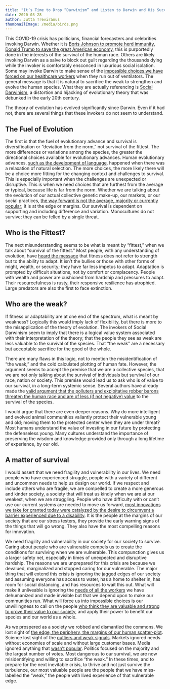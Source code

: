 ```yaml
---
title: "It’s Time to Drop “Darwinism” and Listen to Darwin and His Successors on Human Evolution"
date: 2020-03-28
author: Jutta Treviranus
thumbnailImage: /media/birds.png
---
```

This COVID-19 crisis has politicians, financial forecasters and celebrities invoking Darwin. Whether it is [Boris Johnson to promote herd immunity,](https://www.theguardian.com/world/2020/mar/15/the-governments-herd-immunity-plan-is-callous-and-dangerous) [Donald Trump to save the great American economy,](https://www.theguardian.com/commentisfree/2020/mar/26/coronavirus-us-economy-health-lives-trump) this is purportedly done in the interests of the survival of the human race. Others are likely invoking Darwin as a salve to block out guilt regarding the thousands dying while the invoker is comfortably ensconced in luxurious social isolation. Some may invoke Darwin to make sense of the [impossible choices we have forced on our healthcare workers](https://www.nytimes.com/2020/03/18/opinion/coronavirus-italy.html) when they run out of ventilators. The general message is that it is natural to sacrifice the weak to strengthen and evolve the human species. What they are actually referencing is [Social Darwinism](https://en.wikipedia.org/wiki/Social_Darwinism), a distortion and hijacking of evolutionary theory that was debunked in the early 20th century.

The theory of evolution has evolved significantly since Darwin. Even if it had not, there are several things that these invokers do not seem to understand.

## The Fuel of Evolution

The first is that the fuel of evolutionary advance and survival is diversification or “deviation from the norm,” not survival of the fittest. The more differences or variations among the species, the greater the directional choices available for evolutionary advances. Human evolutionary advances, [such as the development of language](https://uberty.org/wp-content/uploads/2016/02/Terrence_W._Deacon_The_Symbolic_Species.pdf), happened when there was a relaxation of natural selection. The more choices, the more likely there will be a choice more fitting for the changing context and challenges to survival. This is especially important when the challenges are unexpected or disruptive. This is when we need choices that are furthest from the average or typical, because life is far from the norm. Whether we are talking about the evolution of our actual collective genetic make-up, our markets, or our social practices, [the way forward is not the average, majority or currently popular](https://www.youtube.com/watch?v=OAXmCAqZqRk); it is at the edge or margins. Our survival is dependent on supporting and including difference and variation. Monocultures do not survive; they can be felled by a single threat.

## Who is the Fittest?

The next misunderstanding seems to be what is meant by “fittest,” when we talk about “survival of the fittest.” Most people, with any understanding of evolution, have [heard the message](https://www.quotemaster.org/Darwinian) that fitness does not refer to strength but to the ability to adapt. It isn’t the bullies or those with other forms of might, wealth, or security; they have far less impetus to adapt. Adaptation is prompted by difficult situations, not by comfort or complacency. People with wealth and power are cushioned from hardship and pressures to adapt. Their resourcefulness is rusty, their responsive resilience has atrophied. Large predators are also the first to face extinction.

## Who are the weak?

If fitness or adaptability are at one end of the spectrum, what is meant by weakness? Logically this would imply lack of flexibility, but there is more to the misapplication of the theory of evolution. The invokers of Social Darwinism seem to imply that there is a logical value system associated with their interpretation of the theory; that the people they see as weak are less valuable to the survival of the species. That “the weak” are a necessary but acceptable sacrifice for the good of the whole.

There are many flaws in this logic, not to mention the misidentification of “the weak,” and the cold calculated plotting of human fate. However, the argument seems to accept the premise that we are a collective species, that we are not only talking about the survival of individuals but survival of our race, nation or society. This premise would lead us to ask who is of value to our survival, in a long-term systemic sense. Several authors have already made the [valid argument that the polluters and exploitative robber barons threaten the human race and are of less (if not negative) value](https://gen.medium.com/we-wish-to-inform-you-that-your-death-is-highly-profitable-22c73744055c) to the survival of the species.

I would argue that there are even deeper reasons. Why do more intelligent and evolved animal communities valiantly protect their vulnerable young and old; moving them to the protected center when they are under threat? Most humans understand the value of investing in our future by protecting the defenseless young. Many cultures understand the importance of preserving the wisdom and knowledge provided only through a long lifetime of experience, by our old.

## A matter of survival

I would assert that we need fragility and vulnerability in our lives. We need people who have experienced struggle, people with a variety of different and uncommon needs to help us design our world. If we respect and include others who are fragile, we are compelled to create a more generous and kinder society, a society that will treat us kindly when we are at our weakest, when we are struggling. People who have difficulty with or can’t use our current systems are needed to move us forward, [most innovations we take for granted today were catalyzed by the desire to circumvent a barrier experienced due to a disability](http://www.accessiblesociety.org/topics/technology/eleccurbcut.htm). It is the people at the margins of our society that are our stress testers, they provide the early warning signs of the things that will go wrong. They also have the most compelling reasons for innovation.

We need fragility and vulnerability in our society for our society to survive. Caring about people who are vulnerable compels us to create the conditions for surviving when we are vulnerable. This compunction gives us a larger safety net, especially in times of unexpected and disruptive hardship. The reasons we are unprepared for this crisis are because we devalued, marginalized and stopped caring for our vulnerable. The major thing that will extend this crisis is ignoring the jagged edges of our society and assuming everyone has access to water, has a home to shelter in, has room for social distancing, and has resources to wait this out. What will make it unliveable is ignoring the [needs of all the workers](http://www.sewa.org/index.asp) we have dehumanized and made invisible but that we depend upon to make our communities run. What will force us into impossible choices is our unwillingness to call on the people [who think they are valuable and strong to prove their value to our society](https://www.theguardian.com/commentisfree/2020/mar/21/rich-famous-coronavirus-tests-covid-19-tom-hanks), and apply their power to benefit our species and our world as a whole.

As we prospered as a society we robbed and dismantled the commons. We lost sight of [the edge, the periphery, the margins of our human scatter-plot](https://medium.com/@jutta.trevira/inclusive-design-the-bell-curve-the-starburst-and-the-virtuous-tornado-6094f797b1bf). Science lost sight of the [outliers and weak signals](https://er.educause.edu/articles/2014/1/the-value-of-the-statistically-insignificant). Markets ignored needs without economies of scale and without large customer bases. Media ignored anything that [wasn’t popular](https://bsherry.files.wordpress.com/2009/12/treviranus1569199569.pdf). Politics focused on the majority and the largest number of votes. Most dangerous to our survival, we are now misidentifying and willing to sacrifice “the weak.” In these times, and to prepare for the next inevitable crisis, to thrive and not just survive the turbulence, our most valuable people are the people that we have miss-labelled the “weak,” the people with lived experience of that vulnerable edge.
